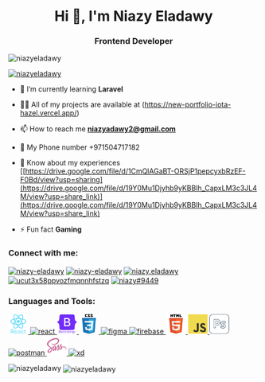 <h1 align="center">Hi 👋, I'm Niazy Eladawy</h1>
<h3 align="center">  Frontend Developer  </h3>

<p align="left"> <img src="https://komarev.com/ghpvc/?username=niazyeladawy&label=Profile%20views&color=0e75b6&style=flat" alt="niazyeladawy" /> </p>

<p align="left"> <a href="https://github.com/ryo-ma/github-profile-trophy"><img src="https://github-profile-trophy.vercel.app/?username=niazyeladawy" alt="niazyeladawy" /></a> </p>

- 🌱 I’m currently learning **Laravel**

- 👨‍💻 All of my projects are available at (https://new-portfolio-iota-hazel.vercel.app/)

- 📫 How to reach me **niazyadawy2@gmail.com**

- 📱 My Phone number +971504717182

- 📄 Know about my experiences [[https://drive.google.com/file/d/1CmQlAGaBT-ORSjP1pepcyxbRzEF-F0Bd/view?usp=sharing](https://drive.google.com/file/d/19Y0Mu1Djyhb9yKBBIh_CapxLM3c3JL4M/view?usp=share_link)](https://drive.google.com/file/d/19Y0Mu1Djyhb9yKBBIh_CapxLM3c3JL4M/view?usp=share_link)

- ⚡ Fun fact **Gaming**

<h3 align="left">Connect with me:</h3>
<p align="left">
<a href="https://codepen.io/niazy-eladawy" target="blank"><img align="center" src="https://raw.githubusercontent.com/rahuldkjain/github-profile-readme-generator/master/src/images/icons/Social/codepen.svg" alt="niazy-eladawy" height="30" width="40" /></a>
<a href="https://linkedin.com/in/niazy-eladawy" target="blank"><img align="center" src="https://raw.githubusercontent.com/rahuldkjain/github-profile-readme-generator/master/src/images/icons/Social/linked-in-alt.svg" alt="niazy-eladawy" height="30" width="40" /></a>
<a href="https://fb.com/niazy.eladawy" target="blank"><img align="center" src="https://raw.githubusercontent.com/rahuldkjain/github-profile-readme-generator/master/src/images/icons/Social/facebook.svg" alt="niazy.eladawy" height="30" width="40" /></a>
<a href="https://www.youtube.com/c/ucut3x58ppvozfmqnnhfstzq" target="blank"><img align="center" src="https://raw.githubusercontent.com/rahuldkjain/github-profile-readme-generator/master/src/images/icons/Social/youtube.svg" alt="ucut3x58ppvozfmqnnhfstzq" height="30" width="40" /></a>
<a href="https://discord.gg/niazy#9449" target="blank"><img align="center" src="https://raw.githubusercontent.com/rahuldkjain/github-profile-readme-generator/master/src/images/icons/Social/discord.svg" alt="niazy#9449" height="30" width="40" /></a>
</p>

<h3 align="left">Languages and Tools:</h3>
<p align="left"><a href="https://reactjs.org/" target="_blank" rel="noreferrer"> <img src="https://raw.githubusercontent.com/devicons/devicon/master/icons/react/react-original-wordmark.svg" alt="react" width="40" height="40"/><a href="https://reactjs.org/" target="_blank" rel="noreferrer"> <img src="https://new-portfolio-iota-hazel.vercel.app/_next/static/media/next-js.e54be70c.svg" alt="react" width="40" height="40"/> <a href="https://getbootstrap.com" target="_blank" rel="noreferrer"> <img src="https://raw.githubusercontent.com/devicons/devicon/master/icons/bootstrap/bootstrap-plain-wordmark.svg" alt="bootstrap" width="40" height="40"/> </a> <a href="https://www.w3schools.com/css/" target="_blank" rel="noreferrer"> <img src="https://raw.githubusercontent.com/devicons/devicon/master/icons/css3/css3-original-wordmark.svg" alt="css3" width="40" height="40"/> </a> <a href="https://www.figma.com/" target="_blank" rel="noreferrer"> <img src="https://www.vectorlogo.zone/logos/figma/figma-icon.svg" alt="figma" width="40" height="40"/> </a> <a href="https://firebase.google.com/" target="_blank" rel="noreferrer"> <img src="https://www.vectorlogo.zone/logos/firebase/firebase-icon.svg" alt="firebase" width="40" height="40"/> </a> <a href="https://www.w3.org/html/" target="_blank" rel="noreferrer"> <img src="https://raw.githubusercontent.com/devicons/devicon/master/icons/html5/html5-original-wordmark.svg" alt="html5" width="40" height="40"/> </a> <a href="https://developer.mozilla.org/en-US/docs/Web/JavaScript" target="_blank" rel="noreferrer"> <img src="https://raw.githubusercontent.com/devicons/devicon/master/icons/javascript/javascript-original.svg" alt="javascript" width="40" height="40"/> </a> <a href="https://www.photoshop.com/en" target="_blank" rel="noreferrer"> <img src="https://raw.githubusercontent.com/devicons/devicon/master/icons/photoshop/photoshop-line.svg" alt="photoshop" width="40" height="40"/> </a> <a href="https://postman.com" target="_blank" rel="noreferrer"> <img src="https://www.vectorlogo.zone/logos/getpostman/getpostman-icon.svg" alt="postman" width="40" height="40"/> </a>  </a> <a href="https://sass-lang.com" target="_blank" rel="noreferrer"> <img src="https://raw.githubusercontent.com/devicons/devicon/master/icons/sass/sass-original.svg" alt="sass" width="40" height="40"/> </a> <a href="https://www.adobe.com/products/xd.html" target="_blank" rel="noreferrer"> <img src="https://cdn.worldvectorlogo.com/logos/adobe-xd.svg" alt="xd" width="40" height="40"/> </a> </p>

<p><img align="left" src="https://github-readme-stats.vercel.app/api/top-langs?username=niazyeladawy&show_icons=true&locale=en&layout=compact" alt="niazyeladawy" /></p>

<p>&nbsp;<img align="center" src="https://github-readme-stats.vercel.app/api?username=niazyeladawy&show_icons=true&locale=en" alt="niazyeladawy" /></p>
